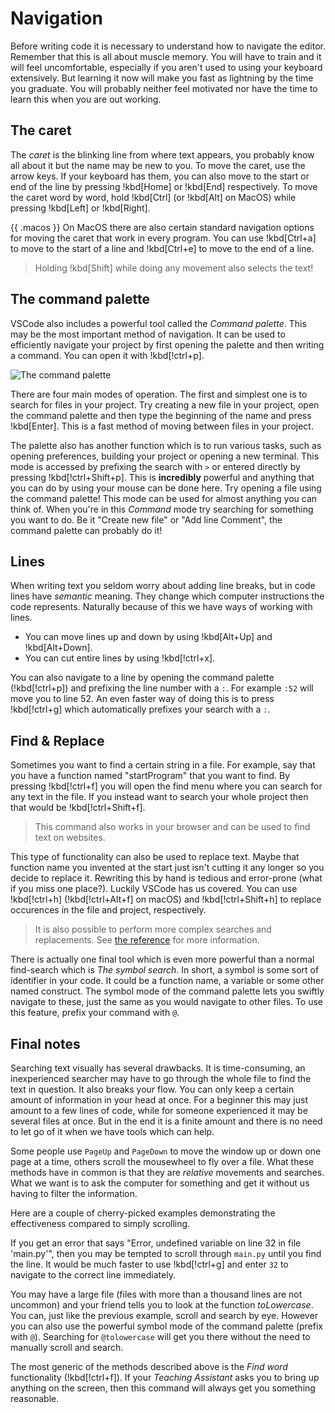 # Navigation

Before writing code it is necessary to understand how to navigate the editor.
Remember that this is all about muscle memory. You will have to train and it
will feel uncomfortable, especially if you aren't used to using your keyboard
extensively. But learning it now will make you fast as lightning by the time
you graduate. You will probably neither feel motivated nor have the time to
learn this when you are out working.

## The caret

The _caret_ is the blinking line from where text appears, you probably know all
about it but the name may be new to you. To move the caret, use the arrow keys.
If your keyboard has them, you can also move to the start or end of the line by
pressing !kbd[Home] or !kbd[End] respectively. To move the caret word by word,
hold !kbd[Ctrl] (or !kbd[Alt] on MacOS) while pressing !kbd[Left] or
!kbd[Right].

{{ .macos }} On MacOS there are also certain standard navigation options for
moving the caret that work in every program. You can use !kbd[Ctrl+a] to move
to the start of a line and !kbd[Ctrl+e] to move to the end of a line.

> Holding !kbd[Shift] while doing any movement also selects the text!

## The command palette

VSCode also includes a powerful tool called the _Command palette_. This may be
the most important method of navigation. It can be used to efficiently navigate
your project by first opening the palette and then writing a command. You can
open it with !kbd[!ctrl+p].

![The command palette](/Assets/editor/palette.png)

There are four main modes of operation. The first and simplest one is to search
for files in your project. Try creating a new file in your project, open the
command palette and then type the beginning of the name and press !kbd[Enter].
This is a fast method of moving between files in your project.

The palette also has another function which is to run various tasks, such as
opening preferences, building your project or opening a new terminal. This mode
is accessed by prefixing the search with `>` or entered directly by pressing
!kbd[!ctrl+Shift+p]. This is **incredibly** powerful and anything that you can
do by using your mouse can be done here. Try opening a file using the command
palette! This mode can be used for almost anything you can think of. When you're
in this _Command_ mode try searching for something you want to do. Be it "Create
new file" or "Add line Comment", the command palette can probably do it!

## Lines

When writing text you seldom worry about adding line breaks, but in code lines
have _semantic_ meaning. They change which computer instructions the code
represents. Naturally because of this we have ways of working with lines.

- You can move lines up and down by using !kbd[Alt+Up] and !kbd[Alt+Down].
- You can cut entire lines by using !kbd[!ctrl+x].

You can also navigate to a line by opening the command palette (!kbd[!ctrl+p])
and prefixing the line number with a `:`. For example `:52` will move you to
line 52. An even faster way of doing this is to press !kbd[!ctrl+g] which
automatically prefixes your search with a `:`.

## Find & Replace

Sometimes you want to find a certain string in a file. For example, say that
you have a function named "startProgram" that you want to find. By pressing
!kbd[!ctrl+f] you will open the find menu where you can search for any text in
the file. If you instead want to search your whole project then that would be
!kbd[!ctrl+Shift+f].

> This command also works in your browser and can be used to find text on websites.

This type of functionality can also be used to replace text. Maybe that
function name you invented at the start just isn't cutting it any longer so you
decide to replace it. Rewriting this by hand is tedious and error-prone (what
if you miss one place?). Luckily VSCode has us covered. You can use
!kbd[!ctrl+h] (!kbd[!ctrl+Alt+f] on macOS) and !kbd[!ctrl+Shift+h] to replace
occurences in the file and project, respectively.

> It is also possible to perform more complex searches and replacements. See
> [the reference](https://docs.microsoft.com/en-us/visualstudio/ide/finding-and-replacing-text?view=vs-2022)
> for more information.

There is actually one final tool which is even more powerful than a normal
find-search which is _The symbol search_. In short, a symbol is some sort of
identifier in your code. It could be a function name, a variable or some other
named construct. The symbol mode of the command palette lets you swiftly
navigate to these, just the same as you would navigate to other files. To use
this feature, prefix your command with `@`.

## Final notes

Searching text visually has several drawbacks. It is time-consuming, an
inexperienced searcher may have to go through the whole file to find the text
in question. It also breaks your flow. You can only keep a certain amount of
information in your head at once. For a beginner this may just amount to a few
lines of code, while for someone experienced it may be several files at once.
But in the end it is a finite amount and there is no need to let go of it when
we have tools which can help.

Some people use `PageUp` and `PageDown` to move the window up or down one page
at a time, others scroll the mousewheel to fly over a file. What these methods
have in common is that they are _relative_ movements and searches. What we want
is to ask the computer for something and get it without us having to filter the
information.

Here are a couple of cherry-picked examples demonstrating the effectiveness
compared to simply scrolling.

If you get an error that says "Error, undefined variable on line 32 in file
'main.py'", then you may be tempted to scroll through `main.py` until you find
the line. It would be much faster to use !kbd[!ctrl+g] and enter `32` to
navigate to the correct line immediately.

You may have a large file (files with more than a thousand lines are not
uncommon) and your friend tells you to look at the function _toLowercase_. You
can, just like the previous example, scroll and search by eye. However you can
also use the powerful symbol mode of the command palette (prefix with `@`).
Searching for `@tolowercase` will get you there without the need to manually
scroll and search.

The most generic of the methods described above is the _Find word_
functionality (!kbd[!ctrl+f]). If your _Teaching Assistant_ asks you to bring
up anything on the screen, then this command will always get you something
reasonable.
